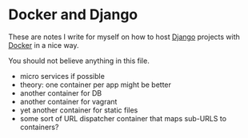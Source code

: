 # Docker and Django
These are notes I write for myself on how to host [Django](http://djangoproject.org) projects with [Docker](#haha-this-is-not-a-link-i-am-so-funny) in a nice way.

You should not believe anything in this file. 

- micro services if possible
- theory: one container per app might be better
- another container for DB
- another container for vagrant
- yet another container for static files
- some sort of URL dispatcher container that maps sub-URLS to containers?